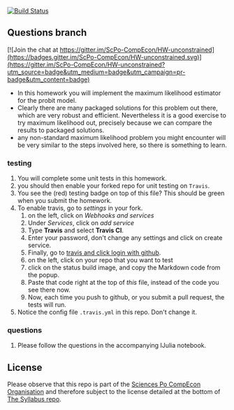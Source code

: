


[![Build Status](https://travis-ci.org/ScPo-CompEcon/HW_unconstrained.svg?branch=master)](https://travis-ci.org/ScPo-CompEcon/HW_unconstrained)


## Questions branch

[![Join the chat at https://gitter.im/ScPo-CompEcon/HW-unconstrained](https://badges.gitter.im/ScPo-CompEcon/HW-unconstrained.svg)](https://gitter.im/ScPo-CompEcon/HW-unconstrained?utm_source=badge&utm_medium=badge&utm_campaign=pr-badge&utm_content=badge)

* In this homework you will implement the maximum likelihood estimator for the probit model.
* Clearly there are many packaged solutions for this problem out there, which are very robust and efficient. Nevertheless it is a good exercise to try maximum likelihood out, precisely because we can compare the results to packaged solutions.
* any non-standard maximum likelihood problem you might encounter will be very similar to the steps involved here, so there is something to learn.

### testing

1. You will complete some unit tests in this homework.
1. you should then enable your forked repo for unit testing on `Travis`.
1. You see the (red) testing badge on top of this file? This should be green when you submit the homework.
1. To enable travis, go to *settings* in your fork.
	1. on the left, click on *Webhooks and services*
	1. Under *Services*, click on *add service*
	1. Type **Travis** and select **Travis CI**.
	1. Enter your password, don't change any settings and click on create service.
	1. Finally, go to [travis and click login with github](https://travis-ci.org).
	1. on the left, click on your repo that you want to test
	1. click on the status build image, and copy the Markdown code from the popup.
	1. Paste that code right at the top of *this* file, instead of the code you see there now. 
	1. Now, each time you push to github, or you submit a pull request, the tests will run.
1. Notice the config file `.travis.yml` in this repo. Don't change it.


### questions

1. Please follow the questions in the accompanying IJulia notebook.


## License

Please observe that this repo is part of the [Sciences Po CompEcon Organisation](https://github.com/ScPo-CompEcon) and therefore subject to the license detailed at the bottom of [The Syllabus repo](https://github.com/ScPo-CompEcon/Syllabus).
